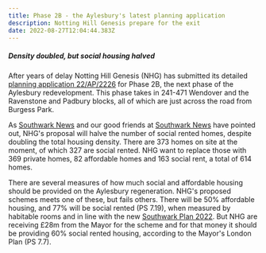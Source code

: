```yaml
---
title: Phase 2B - the Aylesbury's latest planning application
description: Notting Hill Genesis prepare for the exit
date: 2022-08-27T12:04:44.383Z
---
```

##### Density doubled, but social housing halved

After years of delay Notting Hill Genesis (NHG) has submitted its detailed [planning application 22/AP/2226](https://planning.southwark.gov.uk/online-applications/) for Phase 2B, the next phase of the Aylesbury redevelopment.  This phase takes in 241-471 Wendover and the Ravenstone and Padbury blocks, all of which are just across the road from Burgess Park.

As [Southwark News](https://southwarknews.co.uk/featured/latest-aylesbury-estate-development-would-slash-social-rent-homes-by-50-per-cent/) and our good friends at [Southwark News](https://twitter.com/SouthwarkNotes/status/1557081532313092098) have pointed out, NHG's proposal will halve the number of social rented homes, despite doubling the total housing density.  There are 373 homes on site at the moment, of which 327 are social rented.  NHG want to replace those with 369 private homes, 82 affordable homes and 163 social rent, a total of 614 homes.

There are several measures of how much social and affordable housing should be provided on the Aylesbury regeneration.  NHG's proposed schemes meets one of these, but fails others.  There will be 50% affordable housing, and 77% will be social rented (PS 7.19), when measured by habitable rooms and in line with the new [Southwark Plan 2022](https://www.southwark.gov.uk/assets/attach/94325/Southwark-Plan-2022.pdf). But NHG are receiving £28m from the Mayor for the scheme and for that money it should be providing 60% social rented housing, according to the Mayor's London Plan (PS 7.7).